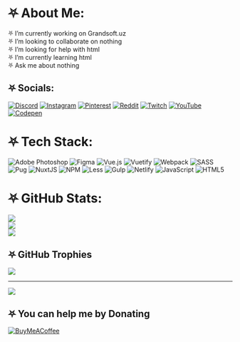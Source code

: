 # ⛧ About Me:
⛧ I’m currently working on Grandsoft.uz<br>⛧ I’m looking to collaborate on nothing<br>⛧ I’m looking for help with html<br>⛧ I’m currently learning html<br>⛧ Ask me about nothing


## ⛧ Socials:
[![Discord](https://img.shields.io/badge/Discord-%237289DA.svg?logo=discord&logoColor=white)](https://discord.gg/MetalSamurai#6262) [![Instagram](https://img.shields.io/badge/Instagram-%23E4405F.svg?logo=Instagram&logoColor=white)](https://instagram.com/miserableblood) [![Pinterest](https://img.shields.io/badge/Pinterest-%23E60023.svg?logo=Pinterest&logoColor=white)](https://pinterest.com/MetalSamurai_666) [![Reddit](https://img.shields.io/badge/Reddit-%23FF4500.svg?logo=Reddit&logoColor=white)](https://reddit.com/user/emergency_gazelle209) [![Twitch](https://img.shields.io/badge/Twitch-%239146FF.svg?logo=Twitch&logoColor=white)](https://twitch.tv/metalsamurai666) [![YouTube](https://img.shields.io/badge/YouTube-%23FF0000.svg?logo=YouTube&logoColor=white)](https://youtube.com/@abroravazov4390) [![Codepen](https://img.shields.io/badge/Codepen-000000?style=for-the-badge&logo=codepen&logoColor=white)](https://codepen.io/samurai27) 

# ⛧ Tech Stack:
![Adobe Photoshop](https://img.shields.io/badge/adobephotoshop-%2331A8FF.svg?style=for-the-badge&logo=adobephotoshop&logoColor=white) 	![Figma](https://img.shields.io/badge/figma-%23F24E1E.svg?style=for-the-badge&logo=figma&logoColor=white) ![Vue.js](https://img.shields.io/badge/vuejs-%2335495e.svg?style=for-the-badge&logo=vuedotjs&logoColor=%234FC08D) ![Vuetify](https://img.shields.io/badge/Vuetify-1867C0?style=for-the-badge&logo=vuetify&logoColor=AEDDFF) ![Webpack](https://img.shields.io/badge/webpack-%238DD6F9.svg?style=for-the-badge&logo=webpack&logoColor=black) ![SASS](https://img.shields.io/badge/SASS-hotpink.svg?style=for-the-badge&logo=SASS&logoColor=white) ![Pug](https://img.shields.io/badge/Pug-FFF?style=for-the-badge&logo=pug&logoColor=A86454) ![NuxtJS](https://img.shields.io/badge/Nuxt-black?style=for-the-badge&logo=nuxt.js&logoColor=white) ![NPM](https://img.shields.io/badge/NPM-%23000000.svg?style=for-the-badge&logo=npm&logoColor=white) ![Less](https://img.shields.io/badge/less-2B4C80?style=for-the-badge&logo=less&logoColor=white) ![Gulp](https://img.shields.io/badge/GULP-%23CF4647.svg?style=for-the-badge&logo=gulp&logoColor=white) ![Netlify](https://img.shields.io/badge/netlify-%23000000.svg?style=for-the-badge&logo=netlify&logoColor=#00C7B7) ![JavaScript](https://img.shields.io/badge/javascript-%23323330.svg?style=for-the-badge&logo=javascript&logoColor=%23F7DF1E) ![HTML5](https://img.shields.io/badge/html5-%23E34F26.svg?style=for-the-badge&logo=html5&logoColor=white)
# ⛧ GitHub Stats:
![](https://github-readme-stats.vercel.app/api?username=MetalSamurai666&theme=dark&hide_border=false&include_all_commits=true&count_private=false)<br/>
![](https://github-readme-streak-stats.herokuapp.com/?user=MetalSamurai666&theme=dark&hide_border=false)<br/>
![](https://github-readme-stats.vercel.app/api/top-langs/?username=MetalSamurai666&theme=dark&hide_border=false&include_all_commits=true&count_private=false&layout=compact)

## ⛧ GitHub Trophies
![](https://github-profile-trophy.vercel.app/?username=MetalSamurai666&theme=dracula&no-frame=false&no-bg=false&margin-w=4)

<!-- ### ⛧ Random Dev Quote
![](https://quotes-github-readme.vercel.app/api?type=horizontal&theme=radical) -->

---
[![](https://visitcount.itsvg.in/api?id=MetalSamurai666&icon=5&color=4)](https://visitcount.itsvg.in)

  ## ⛧ You can help me by Donating
  [![BuyMeACoffee](https://img.shields.io/badge/Buy%20Me%20a%20Coffee-ffdd00?style=for-the-badge&logo=buy-me-a-coffee&logoColor=black)](https://buymeacoffee.com/MetalSamurai666) 

  
<!-- Proudly created with GPRM ( https://gprm.itsvg.in ) -->
